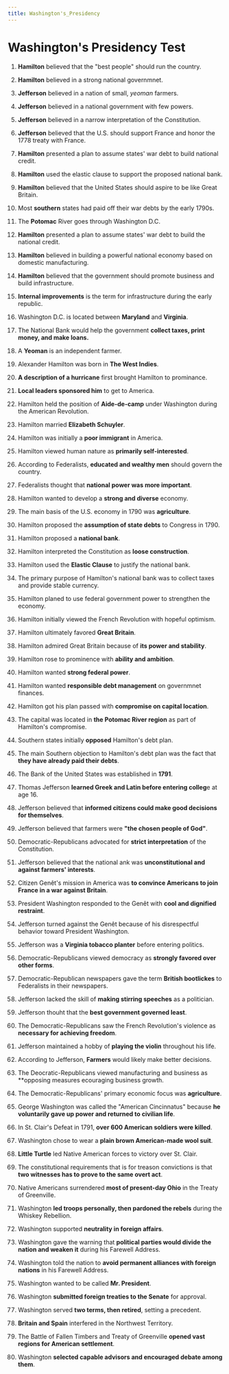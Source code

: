 ```yaml
---
title: Washington's_Presidency
---
```


# Washington's Presidency Test 

1. **Hamilton** believed that the "best people" should run the country.

2. **Hamilton** believed in a strong national governmnet.

3. **Jefferson** believed in a nation of small, *yeoman* farmers.

4. **Jefferson** believed in a national government with few powers.

5. **Jefferson** believed in a narrow interpretation of the Constitution.

6. **Jefferson** believed that the U.S. should support France and honor the 1778 treaty with France.

7. **Hamilton** presented a plan to assume states' war debt to build national credit.

8. **Hamilton** used the elastic clause to support the proposed national bank.

9. **Hamilton** believed that the United States should aspire to be like Great Britain.

10. Most **southern** states had paid off their war debts by the early 1790s.

11. The **Potomac** River goes through Washington D.C.

12. **Hamilton** presented a plan to assume states' war debt to build the national credit.

13. **Hamilton** believed in building a powerful national economy based on domestic manufacturing.

14. **Hamilton** believed that the government should promote business and build infrastructure.

15. **Internal improvements** is the term for infrastructure during the early republic.

16. Washington D.C. is located between **Maryland** and **Virginia**.

17. The National Bank would help the government **collect taxes, print money, and make loans.**

18. A **Yeoman** is an independent farmer.

19. Alexander Hamilton was born in **The West Indies**.

20. **A description of a hurricane** first brought Hamilton to prominance.

21. **Local leaders sponsored him** to get to America.

22. Hamilton held the position of **Aide-de-camp** under Washington during the American Revolution.

34. Hamilton married **Elizabeth Schuyler**.

35. Hamilton was initially a **poor immigrant** in America.

36. Hamilton viewed human nature as **primarily self-interested**.

37. According to Federalists, **educated and wealthy men** should govern the country.

38. Federalists thought that **national power was more important**.

39. Hamilton wanted to develop a **strong and diverse** economy.

40. The main basis of the U.S. economy in 1790 was **agriculture**.

41. Hamilton proposed the **assumption of state debts** to Congress in 1790.

42. Hamilton proposed a **national bank**.

43. Hamilton interpreted the Constitution as **loose construction**.

44. Hamilton used the **Elastic Clause** to justify the national bank.

45. The primary purpose of Hamilton's national bank was to collect taxes and provide stable currency.

46. Hamilton planed to use federal government power to strengthen the economy.

47. Hamilton initially viewed the French Revolution with hopeful optimism.

48. Hamilton ultimately favored **Great Britain**.

49. Hamilton admired Great Britain because of **its power and stability**.

50. Hamilton rose to prominence with **ability and ambition**.

51. Hamilton wanted **strong federal power**.

52. Hamilton wanted **responsible debt management** on governmnet finances.

53. Hamilton got his plan passed with **compromise on capital location**.

54. The capital was located in **the Potomac River region** as part of Hamilton's compromise.

55. Southern states initially **opposed** Hamilton's debt plan.

56. The main Southern objection to Hamilton's debt plan was the fact that **they have already paid their debts**.

57. The Bank of the United States was established in **1791**.

47. Thomas Jefferson **learned Greek and Latin before entering colleg**e at age 16.

59. Jefferson believed that **informed citizens could make good decisions for themselves**.

60. Jefferson believed that farmers were **"the chosen people of God"**.

61. Democratic-Republicans advocated for **strict interpretation** of the Constitution.

62. Jefferson believed that the national ank was **unconstitutional and against farmers' interests**.

63. Citizen Genêt's mission in America was **to convince Americans to join France in a war against Britain**.

64. President Washington responded to the Genêt with **cool and dignified restraint**.

65. Jefferson turned against the Genêt because of his disrespectful behavior toward President Washington.

66. Jefferson was a **Virginia tobacco planter** before entering politics.

67. Democratic-Republicans viewed democracy as **strongly favored over other forms**.

68. Democratic-Republican newspapers gave the term **British bootlickes** to Federalists in their newspapers.

69. Jefferson lacked the skill of **making stirring speeches** as a politician.

70. Jefferson thouht that the **best government governed least**.

71. The Democratic-Republicans saw the French Revolution's violence as **necessary for achieving freedom**.

72. Jefferson maintained a hobby of **playing the violin** throughout his life.

73. According to Jefferson, **Farmers** would likely make better decisions.

74. The Deocratic-Republicans viewed manufacturing and business as **opposing measures ecouraging business growth.

75. The Democratic-Republicans' primary economic focus was **agriculture**.

65. George Washington was called the "American Cincinnatus" because **he voluntarily gave up power and returned to civilian life**.

77. In St. Clair's Defeat in 1791, **over 600 American soldiers were killed**.

78. Washington chose to wear a **plain brown American-made wool suit**.

79. **Little Turtle** led Native American forces to victory over St. Clair.

80. The constitutional requirements that is for treason convictions is that **two witnesses has to prove to the same overt act**.

81. Native Americans surrendered **most of present-day Ohio** in the Treaty of Greenville.

82. Washington **led troops personally, then pardoned the rebels** during the Whiskey Rebellion.

83. Washington supported **neutrality in foreign affairs**.

73. Washington gave the warning that **political parties would divide the nation and weaken it** during his Farewell Address.

74. Washington told the nation to **avoid permanent alliances with foreign nations** in his Farewell Address.

75. Washington wanted to be called **Mr. President**.

76. Washington **submitted foreign treaties to the Senate** for approval.

77. Washington served **two terms, then retired**, setting a precedent.

78. **Britain and Spain** interfered in the Northwest Territory.

79. The Battle of Fallen Timbers and Treaty of Greenville **opened vast regions for American settlement**.

80. Washington **selected capable advisors and encouraged debate among them**.